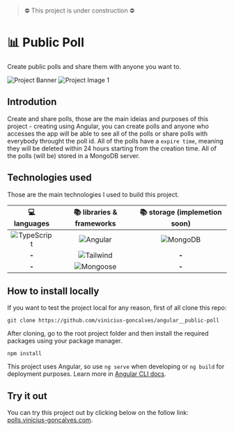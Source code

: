 > ⛔ This project is under construction ⛔

 # 📊 Public Poll

Create public polls and share them with anyone you want to.

![][project-banner]
![][project-image-1]

<div>

## Introdution

Create and share polls, those are the main ideias and purposes of this project - creating using Angular, you can create polls and anyone who accesses the app will be able to see all of the polls or share polls with everybody throught the poll id. All of the polls have a `expire time`, meaning they will be deleted within 24 hours starting from the creation time. All of the polls (will be) stored in a MongoDB server.

</div>

<div>

## Technologies used

Those are the main technologies I used to build this project.

|  💻 languages   | 📚 libraries & frameworks | 📚 storage (implemetion soon) |
| :-------------: | :-----------------------: | :----------------------------: |
| ![][typescript] | ![][angular]              | ![][mongodb]                   |
| **-**           | ![][tailwind]             | **-**                          |
| **-**           | ![][mongoose]             | **-**                          |

</div>

<div>

## How to install locally

If you want to test the project local for any reason, first of all clone this repo:

```
git clone https://github.com/vinicius-goncalves/angular__public-poll
```

After cloning, go to the root project folder and then install the required packages using your package manager.

```
npm install
```

This project uses Angular, so use `ng serve` when developing or `ng build` for deployment purposes. Learn more in [Angular CLI docs](https://angular.dev/cli).

</div>

<div>

## Try it out

You can try this project out by clicking below on the follow link: [polls.vinicius-goncalves.com][try-it-out-path].

</div>

[comment]: # 'assets-path'
[project-banner]: <https://github.com/vinicius-goncalves/projects/blob/main/assets/public-polls/project-banner.png> "Project Banner"
[project-image-1]: <https://github.com/vinicius-goncalves/projects/blob/main/assets/public-polls/image-1.png> "Project Image 1"
[typescript]: <https://img.shields.io/badge/TypeScript-323330?style=for-the-badge&logo=typescript&logoColor=3077C5> 'TypeScript'
[angular]: <https://img.shields.io/badge/Angular-323330?style=for-the-badge&logo=angular&logoColor=764ABC> "Angular"
[tailwind]: <https://img.shields.io/badge/Tailwind-323330?style=for-the-badge&logo=TailwindCSS> 'Tailwind'
[mongodb]: <https://img.shields.io/badge/MongoDB-323330?style=for-the-badge&logo=mongodb&logoColor=4EA94B> "MongoDB"
[mongoose]: <https://img.shields.io/badge/Mongoose-323330?style=for-the-badge&logo=mongoose&logoColor=880000> "Mongoose"
[comment]: # 'assets-path'
[comment]: # 'reference-links'
[try-it-out-path]: https://polls.vinicius-goncalves.com 'Public Polls'
[comment]: # 'reference-links'
